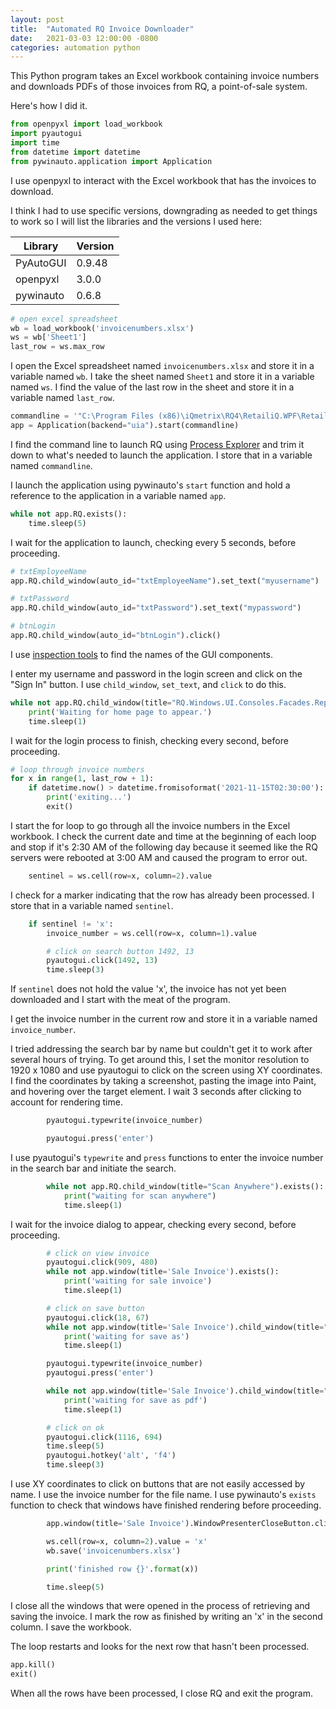 ```yaml
---
layout: post
title:  "Automated RQ Invoice Downloader"
date:   2021-03-03 12:00:00 -0800
categories: automation python
---
```


This Python program takes an Excel workbook containing invoice numbers and downloads PDFs of those invoices from RQ, a point-of-sale system.

Here's how I did it.

```python
from openpyxl import load_workbook
import pyautogui
import time
from datetime import datetime
from pywinauto.application import Application
```

I use openpyxl to interact with the Excel workbook that has the invoices to download.

I think I had to use specific versions, downgrading as needed to get things to work so I will list the libraries and the versions I used here:

Library | Version
---|---
PyAutoGUI | 0.9.48
openpyxl | 3.0.0
pywinauto | 0.6.8

```python
# open excel spreadsheet
wb = load_workbook('invoicenumbers.xlsx')
ws = wb['Sheet1']
last_row = ws.max_row
```

I open the Excel spreadsheet named `invoicenumbers.xlsx` and store it in a variable named `wb`. I take the sheet named `Sheet1` and store it in a variable named `ws`. I find the value of the last row in the sheet and store it in a variable named `last_row`.

```python
commandline = '"C:\Program Files (x86)\iQmetrix\RQ4\RetailiQ.WPF\RetailiQ.Windows.WPF.exe" /component IQ.WPFBrowser 1.0.0.2 "C:\Program Files (x86)\iQmetrix\RQ4\IQ.WPFBrowser"'
app = Application(backend="uia").start(commandline)
```

I find the command line to launch RQ using [Process Explorer](https://docs.microsoft.com/en-us/sysinternals/downloads/process-explorer) and trim it down to what's needed to launch the application. I store that in a variable named `commandline`.

I launch the application using pywinauto's `start` function and hold a reference to the application in a variable named `app`.

```python
while not app.RQ.exists():
    time.sleep(5)
```

I wait for the application to launch, checking every 5 seconds, before proceeding.

```python
# txtEmployeeName
app.RQ.child_window(auto_id="txtEmployeeName").set_text("myusername")

# txtPassword
app.RQ.child_window(auto_id="txtPassword").set_text("mypassword")

# btnLogin
app.RQ.child_window(auto_id="btnLogin").click()
```

I use [inspection tools](https://pywinauto.readthedocs.io/en/latest/getting_started.html#gui-objects-inspection-spy-tools) to find the names of the GUI components.

I enter my username and password in the login screen and click on the "Sign In" button. I use `child_window`, `set_text`, and `click` to do this.

```python
while not app.RQ.child_window(title="RQ.Windows.UI.Consoles.Facades.ReportsConsoleFacade").exists():
    print('Waiting for home page to appear.')
    time.sleep(1)
```

I wait for the login process to finish, checking every second, before proceeding.

```python
# loop through invoice numbers
for x in range(1, last_row + 1):
    if datetime.now() > datetime.fromisoformat('2021-11-15T02:30:00'):
        print('exiting...')
        exit()
```

I start the for loop to go through all the invoice numbers in the Excel workbook. I check the current date and time at the beginning of each loop and stop if it's 2:30 AM of the following day because it seemed like the RQ servers were rebooted at 3:00 AM and caused the program to error out.

```python
    sentinel = ws.cell(row=x, column=2).value
```

I check for a marker indicating that the row has already been processed. I store that in a variable named `sentinel`.

```python
    if sentinel != 'x':
        invoice_number = ws.cell(row=x, column=1).value

        # click on search button 1492, 13
        pyautogui.click(1492, 13)
        time.sleep(3)
```

If `sentinel` does not hold the value 'x', the invoice has not yet been downloaded and I start with the meat of the program.

I get the invoice number in the current row and store it in a variable named `invoice_number`.

I tried addressing the search bar by name but couldn't get it to work after several hours of trying. To get around this, I set the monitor resolution to 1920 x 1080 and use pyautogui to click on the screen using XY coordinates. I find the coordinates by taking a screenshot, pasting the image into Paint, and hovering over the target element. I wait 3 seconds after clicking to account for rendering time.

```python
        pyautogui.typewrite(invoice_number)

        pyautogui.press('enter')
```

I use pyautogui's `typewrite` and `press` functions to enter the invoice number in the search bar and initiate the search.

```python
        while not app.RQ.child_window(title="Scan Anywhere").exists():
            print("waiting for scan anywhere")
            time.sleep(1)
```

I wait for the invoice dialog to appear, checking every second, before proceeding.

```python
        # click on view invoice
        pyautogui.click(909, 480)
        while not app.window(title='Sale Invoice').exists():
            print('waiting for sale invoice')
            time.sleep(1)

        # click on save button
        pyautogui.click(18, 67)
        while not app.window(title='Sale Invoice').child_window(title="Save As").exists():
            print('waiting for save as')
            time.sleep(1)

        pyautogui.typewrite(invoice_number)
        pyautogui.press('enter')

        while not app.window(title='Sale Invoice').child_window(title="Save as PDF").exists():
            print('waiting for save as pdf')
            time.sleep(1)

        # click on ok
        pyautogui.click(1116, 694)
        time.sleep(5)
        pyautogui.hotkey('alt', 'f4')
        time.sleep(3)
```

I use XY coordinates to click on buttons that are not easily accessed by name. I use the invoice number for the file name. I use pywinauto's `exists` function to check that windows have finished rendering before proceeding.

```python
        app.window(title='Sale Invoice').WindowPresenterCloseButton.click()

        ws.cell(row=x, column=2).value = 'x'
        wb.save('invoicenumbers.xlsx')

        print('finished row {}'.format(x))

        time.sleep(5)
```

I close all the windows that were opened in the process of retrieving and saving the invoice. I mark the row as finished by writing an 'x' in the second column. I save the workbook.

The loop restarts and looks for the next row that hasn't been processed.

```python
app.kill()
exit()
```

When all the rows have been processed, I close RQ and exit the program.
